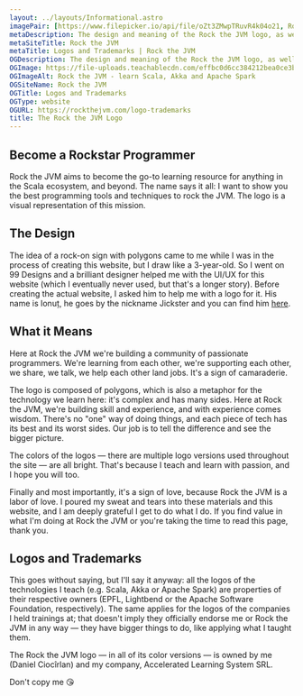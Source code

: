 ```yaml
---
layout: ../layouts/Informational.astro
imagePair: [https://www.filepicker.io/api/file/oZt3ZMwpTRuvR4k04o21, Rock the JVM - learn Scala, Akka and Apache Spark]
metaDescription: The design and meaning of the Rock the JVM logo, as well as the use of other logos on the site.
metaSiteTitle: Rock the JVM
metaTitle: Logos and Trademarks | Rock the JVM
OGDescription: The design and meaning of the Rock the JVM logo, as well as the use of other logos on the site.
OGImage: https://file-uploads.teachablecdn.com/effbc0d6cc384212bea0ce3b8c79e6e1/7d77a6a3c0ee4a95845626c0172a705a
OGImageAlt: Rock the JVM - learn Scala, Akka and Apache Spark
OGSiteName: Rock the JVM
OGTitle: Logos and Trademarks
OGType: website
OGURL: https://rockthejvm.com/logo-trademarks
title: The Rock the JVM Logo
---
```



## Become a Rockstar Programmer

Rock the JVM aims to become the go-to learning resource for anything in the Scala ecosystem, and beyond. The name says it all: I want to show you the best programming tools and techniques to rock the JVM. The logo is a visual representation of this mission.

## The Design

The idea of a rock-on sign with polygons came to me while I was in the process of creating this website, but I draw like a 3-year-old. So I went on 99 Designs and a brilliant designer helped me with the UI/UX for this website (which I eventually never used, but that's a longer story). Before creating the actual website, I asked him to help me with a logo for it. His name is Ionuț, he goes by the nickname Jickster and you can find him [here]("https://99designs.com/profiles/jickster").

## What it Means

Here at Rock the JVM we're building a community of passionate programmers. We're learning from each other, we're supporting each other, we share, we talk, we help each other land jobs. It's a sign of camaraderie.

The logo is composed of polygons, which is also a metaphor for the technology we learn here: it's complex and has many sides. Here at Rock the JVM, we're building skill and experience, and with experience comes wisdom. There's no "one" way of doing things, and each piece of tech has its best and its worst sides. Our job is to tell the difference and see the bigger picture.

The colors of the logos — there are multiple logo versions used throughout the site — are all bright. That's because I teach and learn with passion, and I hope you will too.

Finally and most importantly, it's a sign of love, because Rock the JVM is a labor of love. I poured my sweat and tears into these materials and this website, and I am deeply grateful I get to do what I do. If you find value in what I'm doing at Rock the JVM or you're taking the time to read this page, thank you.

## Logos and Trademarks

This goes without saying, but I'll say it anyway: all the logos of the technologies I teach (e.g. Scala, Akka or Apache Spark) are properties of their respective owners (EPFL, Lightbend or the Apache Software Foundation, respectively). The same applies for the logos of the companies I held trainings at; that doesn't imply they officially endorse me or Rock the JVM in any way — they have bigger things to do, like applying what I taught them.

The Rock the JVM logo — in all of its color versions — is owned by me (Daniel Ciocîrlan) and my company, Accelerated Learning System SRL.

Don't copy me 😘
